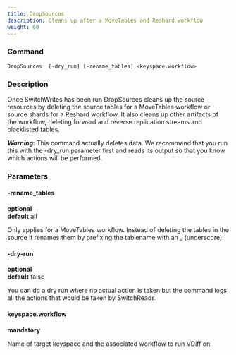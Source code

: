```yaml
---
title: DropSources
description: Cleans up after a MoveTables and Reshard workflow
weight: 60
---
```


### Command

```
DropSources  [-dry_run] [-rename_tables] <keyspace.workflow>
```

### Description


Once SwitchWrites has been run DropSources cleans up the source resources by deleting the
source tables for a MoveTables workflow or source shards for a Reshard workflow. It also
cleans up other artifacts of the workflow, deleting forward and reverse replication streams and
blacklisted tables.

***Warning***: This command actually deletes data. We recommend that you run this
with the -dry_run parameter first and reads its output so that you know which actions will be performed.


### Parameters

#### -rename_tables 
**optional**\
**default** all

<div class="cmd">
Only applies for a MoveTables workflow. Instead of deleting the tables in the source it renames them
     by prefixing the tablename with an _ (underscore).
</div>

#### -dry-run 
**optional**\
**default** false

<div class="cmd">
You can do a dry run where no actual action is taken but the command logs all the actions that would be taken
by SwitchReads.
</div>

#### keyspace.workflow 
**mandatory**

<div class="cmd">
Name of target keyspace and the associated workflow to run VDiff on.
</div>

